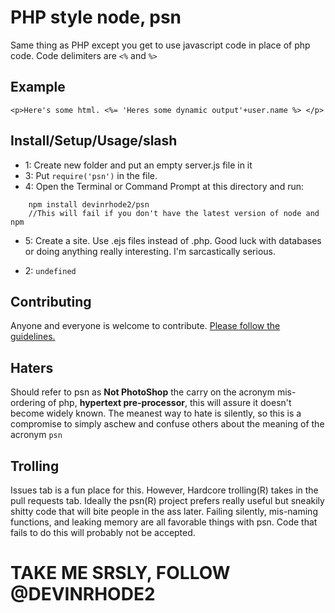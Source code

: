 # PHP style node, psn

Same thing as PHP except you get to use javascript code in place of php code. Code delimiters are `<%` and `%>`

## Example

    <p>Here's some html. <%= 'Heres some dynamic output'+user.name %> </p>

## Install/Setup/Usage/slash

* 1: Create new folder and put an empty server.js file in it
* 3: Put `require('psn')` in the file.
* 4: Open the Terminal or Command Prompt at this directory and run:
```
    npm install devinrhode2/psn
    //This will fail if you don't have the latest version of node and npm
```

* 5: Create a site. Use .ejs files instead of .php. Good luck with databases or doing anything really interesting. I'm sarcastically serious.

* 2: `undefined`

## Contributing

Anyone and everyone is welcome to contribute. [Please follow the guidelines.](/devinrhode/psn/blob/master/CONTRIBUTING.md)

## Haters

Should refer to psn as __Not PhotoShop__ the carry on the acronym mis-ordering of php, __hypertext pre-processor__, this will assure it doesn't become widely known. The meanest way to hate is silently, so this is a compromise to simply aschew and confuse others about the meaning of the acronym `psn`

## Trolling

Issues tab is a fun place for this. However, Hardcore trolling(R) takes in the pull requests tab. Ideally the psn(R) project prefers really useful but sneakily shitty code that will bite people in the ass later. Failing silently, mis-naming functions, and leaking memory are all favorable things with psn. Code that fails to do this will probably not be accepted.

# TAKE ME SRSLY, FOLLOW @DEVINRHODE2